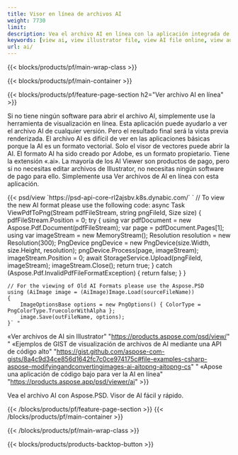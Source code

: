 ```yaml
---
title: Visor en línea de archivos AI
weight: 7730
limit: 
description: Vea el archivo AI en línea con la aplicación integrada de Aspose
keywords: [view ai, view illustrator file, view AI file online, view adobe illustrator, ai file preview, ai format view]
url: ai/
---
```


{{< blocks/products/pf/main-wrap-class >}}


{{< blocks/products/pf/main-container >}}

{{< blocks/products/pf/feature-page-section h2="Ver archivo AI en línea" >}}
<p>Si no tiene ningún software para abrir el archivo AI, simplemente use la herramienta de visualización en línea. Esta aplicación puede ayudarlo a ver el archivo AI de cualquier versión. Pero el resultado final será la vista previa renderizada. El archivo AI es difícil de ver en las aplicaciones básicas porque la AI es un formato vectorial. Solo el visor de vectores puede abrir la AI. El formato AI ha sido creado por Adobe, es un formato propietario. Tiene la extensión «.ai». La mayoría de los AI Viewer son productos de pago, pero si no necesitas editar archivos de Illustrator, no necesitas ningún software de pago para ello. Simplemente usa Ver archivos de AI en línea con esta aplicación.</p>
{{< psd/view `https://psd-api-core-rl2ajsbv.k8s.dynabic.com/` 
`	// To view the new AI format please use the following code:
	async Task<bool> ViewPdfToPng(Stream pdfFileStream, string pngFileId, Size size)
	{
		pdfFileStream.Position = 0;
		try
		{
			using var pdfDocument = new Aspose.Pdf.Document(pdfFileStream);
			var page = pdfDocument.Pages[1];
			using var imageStream = new MemoryStream();
			Resolution resolution = new Resolution(300);
			PngDevice pngDevice = new PngDevice(size.Width, size.Height, resolution);
			pngDevice.Process(page, imageStream);
			imageStream.Position = 0;
			await StorageService.Upload(pngFileId, imageStream);
			imageStream.Close();
			return true;
		}
		catch (Aspose.Pdf.InvalidPdfFileFormatException)
		{
			return false;
		}
	}
	
	// For the viewing of Old AI Formats please use the Aspose.PSD
	using (AiImage image = (AiImage)Image.Load(sourceFileName))
	{
		ImageOptionsBase options = new PngOptions() { ColorType = PngColorType.TruecolorWithAlpha };
		image.Save(outFileName, options);
	}` "
«Ver archivos de AI sin Illustrator" "https://products.aspose.com/psd/view/" "
«Ejemplos de GIST de visualización de archivos de AI mediante una API de código alto" "https://gist.github.com/aspose-com-gists/8a4c9d34ce856d1642fc7c0ce974175c#file-examples-csharp-aspose-modifyingandconvertingimages-ai-aitopng-aitopng-cs" "
«Apose una aplicación de código bajo para ver la AI en línea" "https://products.aspose.app/psd/viewer/ai" >}}
<p>Vea el archivo AI con Aspose.PSD. Visor de AI fácil y rápido.</p>
{{< /blocks/products/pf/feature-page-section >}}
{{< /blocks/products/pf/main-container >}}


{{< /blocks/products/pf/main-wrap-class >}}

{{< blocks/products/products-backtop-button >}}
